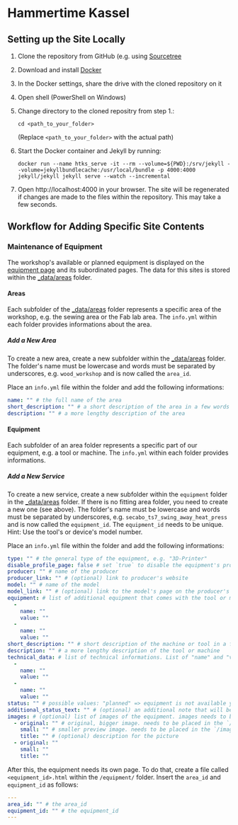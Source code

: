 # Hammertime Kassel

## Setting up the Site Locally

1. Clone the repository from GitHub (e.g. using [Sourcetree](https://www.sourcetreeapp.com/)
2. Download and install [Docker](https://www.docker.com/products/docker-desktop)
3. In the Docker settings, share the drive with the cloned repository on it
4. Open shell (PowerShell on Windows)
5. Change directory to the cloned repositry from step 1.:

    ```shell
    cd <path_to_your_folder>
    ```

    (Replace `<path_to_your_folder>` with the actual path)
6. Start the Docker container and Jekyll by running:

    ```shell
    docker run --name htks_serve -it --rm --volume=${PWD}:/srv/jekyll --volume=jekyllbundlecache:/usr/local/bundle -p 4000:4000 jekyll/jekyll jekyll serve --watch --incremental
    ```
7. Open http://localhost:4000 in your browser. The site will be regenerated if changes are made to the files within the repository. This may take a few seconds.

## Workflow for Adding Specific Site Contents

### Maintenance of Equipment

The workshop's available or planned equipment is displayed on the [equipment page](http://hammertimekassel.de/equipment/) and its subordinated pages. The data for this sites is stored within the [\_data/areas](https://github.com/Hammertime-Kassel/htks/tree/master/_data/areas) folder.

#### Areas

Each subfolder of the [\_data/areas](https://github.com/Hammertime-Kassel/htks/tree/master/_data/areas) folder represents a specific area of the workshop, e.g. the sewing area or the Fab lab area. The `info.yml` within each folder provides informations about the area.

##### Add a New Area

To create a new area, create a new subfolder within the [\_data/areas](https://github.com/Hammertime-Kassel/htks/tree/master/_data/areas) folder. The folder's name must be lowercase and words must be separated by underscores, e.g. `wood_workshop` and is now called the `area_id`.

Place an `info.yml` file within the folder and add the following informations:

```yaml
name: "" # the full name of the area
short_description: "" # a short description of the area in a few words
description: "" # a more lengthy description of the area
```

#### Equipment

Each subfolder of an area folder represents a specific part of our equipment, e.g. a tool or machine. The `info.yml` within each folder provides informations.

##### Add a New Service

To create a new service, create a new subfolder within the `equipment` folder in the [\_data/areas](https://github.com/Hammertime-Kassel/htks/tree/master/_data/areas) folder. If there is no fitting area folder, you need to create a new one (see above). The folder's name must be lowercase and words must be separated by underscores, e.g. `secabo_ts7_swing_away_heat_press` and is now called the `equipment_id`. The `equipment_id` needs to be unique. Hint: Use the tool's or device's model number.

Place an `info.yml` file within the folder and add the following informations:

```yaml
type: "" # the general type of the equipment, e.g. "3D-Printer"
disable_profile_page: false # set `true` to disable the equipment's profile page, e.g. if there is no profile page available yet or important informations are missing
producer: "" # name of the producer
producer_link: "" # (optional) link to producer's website
model: "" # name of the model
model_link: "" # (optional) link to the model's page on the producer's website
equipment: # list of additional equipment that comes with the tool or machine. List of "name" and "value" pairs.
  -
    name: ""
    value: ""
  -
    name: ""
    value: ""
short_description: "" # short description of the machine or tool in a few words
description: "" # a more lengthy description of the tool or machine
technical_data: # list of technical informations. List of "name" and "value" pairs.
  -
    name: ""
    value: ""
  -
    name: ""
    value: ""
status: "" # possible values: "planned" => equipment is not available yet; "okay" => equipment is available and functional; "limited" => equipment is available but limited in functionality; "broken" => equipment is broken and cannot be used; "repairing" => the equipment is being repaired and cannot be used
additional_status_text: "" # (optional) an additional note that will be displayed beneath the status
images: # (optional) list of images of the equipment. images needs to be placed in the `/images/areas/<area_id>/<equipment_id>/` folder
  - original: "" # original, bigger image. needs to be placed in the `/images/areas/<area_id>/<equipment_id>/original` folder
    small: "" # smaller preview image. needs to be placed in the `/images/areas/<area_id>/<equipment_id>/small` folder
    title: "" # (optional) description for the picture
  - original: ""
    small: ""
    title: ""
```

After this, the equipment needs its own page. To do that, create a file called `<equipment_id>.html` within the `/equipment/` folder. Insert the `area_id` and `equipment_id` as follows:

```yaml
---
area_id: "" # the area_id
equipment_id: "" # the equipment_id
---
```
